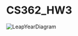 # CS362_HW3
![LeapYearDiagram](https://user-images.githubusercontent.com/62733832/106248784-5278cf00-61c6-11eb-8a3c-6131ba1910fb.jpeg)
